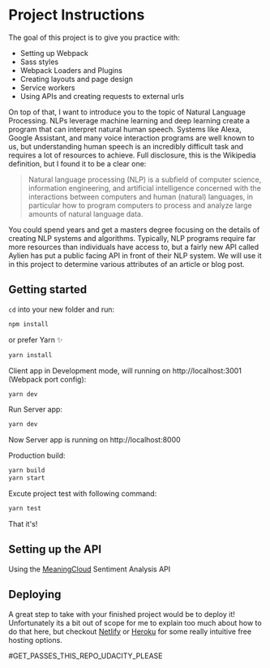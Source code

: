 # Project Instructions

The goal of this project is to give you practice with:

- Setting up Webpack
- Sass styles
- Webpack Loaders and Plugins
- Creating layouts and page design
- Service workers
- Using APIs and creating requests to external urls

On top of that, I want to introduce you to the topic of Natural Language Processing. NLPs leverage machine learning and deep learning create a program that can interpret natural human speech. Systems like Alexa, Google Assistant, and many voice interaction programs are well known to us, but understanding human speech is an incredibly difficult task and requires a lot of resources to achieve. Full disclosure, this is the Wikipedia definition, but I found it to be a clear one:

> Natural language processing (NLP) is a subfield of computer science, information engineering, and artificial intelligence
> concerned with the interactions between computers and human (natural) languages, in particular how to program computers to
> process and analyze large amounts of natural language data.

You could spend years and get a masters degree focusing on the details of creating NLP systems and algorithms. Typically, NLP programs require far more resources than individuals have access to, but a fairly new API called Aylien has put a public facing API in front of their NLP system. We will use it in this project to determine various attributes of an article or blog post.

## Getting started

`cd` into your new folder and run:

```bash
npm install
```

or prefer Yarn ✨

```bash
yarn install
```

Client app in Development mode, will running on http://localhost:3001 (Webpack port config):

```bash
yarn dev
```

Run Server app:

```bash
yarn dev
```

Now Server app is running on http://localhost:8000

Production build:

```bash
yarn build
yarn start
```

Excute project test with following command:

```bash
yarn test
```

That it's!

## Setting up the API

Using the [MeaningCloud](https://www.meaningcloud.com/developer/sentiment-analysis) Sentiment Analysis API

## Deploying

A great step to take with your finished project would be to deploy it! Unfortunately its a bit out of scope for me to explain too much about how to do that here, but checkout [Netlify](https://www.netlify.com/) or [Heroku](https://www.heroku.com/) for some really intuitive free hosting options.

#GET_PASSES_THIS_REPO_UDACITY_PLEASE
